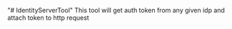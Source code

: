 "# IdentityServerTool" 
This tool will get auth token from any given idp and attach token to http request
